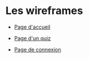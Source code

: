 # Les wireframes

- [Page d'accueil](https://whimsical.com/oquiz-page-d-accueil-8ezYE5ugEfK5E3Bnn4i7MS)

- [Page d'un quiz](https://whimsical.com/oquiz-page-d-un-quiz-AeTawViTTJEFLaR7g7JVJK)

- [Page de connexion](https://whimsical.com/oquiz-page-de-connexion-P1iXktbFC1xubHT7HvWxJ9)
